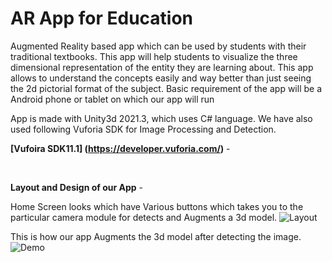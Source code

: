 # AR App for Education
Augmented Reality based app which can be used by students with their traditional textbooks. This app will help students to visualize the three dimensional representation of the entity they are learning about. This app allows to understand the concepts easily and way better than just seeing the 2d pictorial format of the subject. Basic requirement of the app will be a Android phone or tablet on which our app will run
</br>

 App is made with Unity3d 2021.3, which uses C# language. We have also used following Vuforia SDK for Image Processing and Detection.

<b>[Vufoira SDK11.1] (https://developer.vuforia.com/)</b> -</br>

</br>

**Layout and Design of our App** -
</br>

 Home Screen looks which have Various buttons which takes you to the particular camera module for detects and Augments a 3d model.
![Layout](https://user-images.githubusercontent.com/52004037/213904232-8c0b6e50-da89-430f-90f8-587abebec040.png)

This is how our app Augments the 3d model after detecting the image.
![Demo](https://user-images.githubusercontent.com/52004037/213904244-07025d9b-30ca-4f59-b932-2e17fc045aad.png)

</br>


